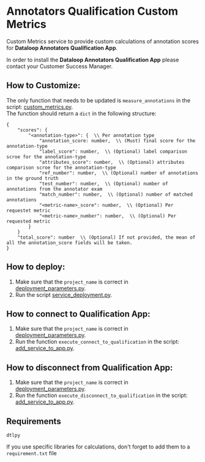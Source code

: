 # Annotators Qualification Custom Metrics

Custom Metrics service to provide custom calculations of annotation scores for 
**Dataloop Annotators Qualification App**.

In order to install the **Dataloop Annotators Qualification App** please contact your Customer Success Manager. 

## How to Customize:

The only function that needs to be updated is `measure_annotations` in the script: [custom_metrics.py](custom_metrics.py). \
The function should return a `dict` in the following structure:
```
{
    "scores": {
        "<annotation-type>": {  \\ Per annotation type
            "annotation_score: number,  \\ (Must) final score for the annotation-type
            "label_score": number,  \\ (Optional) label comparison scroe for the annotation-type
            "attributes_score": number,  \\ (Optional) attributes comparison scroe for the annotation-type
            "ref_number": number,  \\ (Optional) number of annotations in the ground truth
            "test_number": number,  \\ (Optional) number of annotations from the annotator exam
            "match_number": number,  \\ (Optional) number of matched annotations
            "<metric-name>_score": number,  \\ (Optional) Per requestet metric
            "<metric-name>_number": number,  \\ (Optional) Per requested metric
        }
    }
    "total_score": number  \\ (Optional) If not provided, the mean of all the annotation_score fields will be taken.
} 
```

## How to deploy:

1. Make sure that the `project_name` is correct in [deployment_parameters.py](deployment_parameters.py).
2. Run the script [service_deployment.py](service_deployment.py).

## How to connect to Qualification App:
1. Make sure that the `project_name` is correct in [deployment_parameters.py](deployment_parameters.py).
2. Run the function `execute_connect_to_qualification` in the script: [add_service_to_app.py](add_service_to_app.py).

## How to disconnect from Qualification App:
1. Make sure that the `project_name` is correct in [deployment_parameters.py](deployment_parameters.py).
2. Run the function `execute_disconnect_to_qualification` in the script: [add_service_to_app.py](add_service_to_app.py).

## Requirements

`dtlpy`

If you use specific libraries for calculations, don't forget to add them to a `requirement.txt` file
